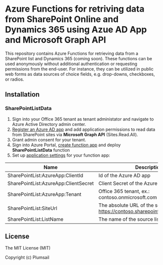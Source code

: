 # Azure Functions for retriving data from SharePoint Online and Dynamics 365 using Azue AD App and Microsoft Graph API

This repository contains Azure Functions for retrieving data from a SharePoint list and Dynamics 365 (coming soon). These functions can be used anonymously without additional authentication or requesting permissions from the end-user. For instance, they can be utilized in public web forms as data sources of choice fields, e.g. drop-downs, checkboxes, or radios.

## Installation

### SharePointListData

1. Sign into your Office 365 tenant as tenant administator and navigate to Azure Active Directory admin center.
2. [Register an Azure AD app](https://docs.microsoft.com/en-us/azure/active-directory/develop/quickstart-register-app) and add application permissions to read data from SharePoint sites via **Microsoft Graph API** (Sites.Read.All).
3. Grant admin consent for your tenant.
4. Sign into Azure Portal, [create function app](https://docs.microsoft.com/en-us/azure/azure-functions/functions-create-function-app-portal) and deploy **SharePointListData** function
5. Set up [application settings](https://docs.microsoft.com/en-us/azure/azure-functions/functions-how-to-use-azure-function-app-settings) for your function app:

Name | Description
--- | --- 
SharePointList:AzureApp:ClientId | Id of the Azure AD app
SharePointList:AzureApp:ClientSecret | Client Secret of the Azure AD app
SharePointList:AzureApp:Tenant | Office 365 tenant, ex.: contoso.onmicrosoft.com
SharePointList:SiteUrl | The absolute URL of the source site, ex: https://contoso.sharepoint.com/sites/mysite
SharePointList:ListName | The name of the source list

## License ##

The MIT License (MIT)

Copyright (c) Plumsail
